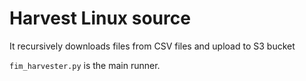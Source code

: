 # Harvest Linux source

It recursively downloads files from CSV files and upload to S3 bucket

`fim_harvester.py` is the main runner.

